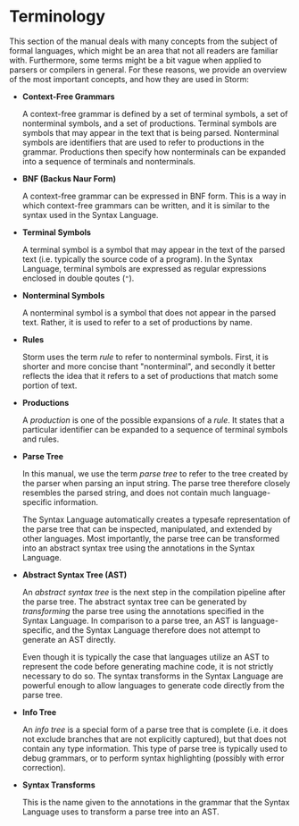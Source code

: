 Terminology
===========

This section of the manual deals with many concepts from the subject of formal languages, which
might be an area that not all readers are familiar with. Furthermore, some terms might be a bit
vague when applied to parsers or compilers in general. For these reasons, we provide an overview of
the most important concepts, and how they are used in Storm:

- **Context-Free Grammars**

  A context-free grammar is defined by a set of terminal symbols, a set of nonterminal symbols, and
  a set of productions. Terminal symbols are symbols that may appear in the text that is being
  parsed. Nonterminal symbols are identifiers that are used to refer to productions in the grammar.
  Productions then specify how nonterminals can be expanded into a sequence of terminals and
  nonterminals.

- **BNF (Backus Naur Form)**

  A context-free grammar can be expressed in BNF form. This is a way in which context-free grammars
  can be written, and it is similar to the syntax used in the Syntax Language.

- **Terminal Symbols**

  A terminal symbol is a symbol that may appear in the text of the parsed text (i.e. typically the
  source code of a program). In the Syntax Language, terminal symbols are expressed as regular
  expressions enclosed in double qoutes (`"`).

- **Nonterminal Symbols**

  A nonterminal symbol is a symbol that does not appear in the parsed text. Rather, it is used to
  refer to a set of productions by name.

- **Rules**

  Storm uses the term *rule* to refer to nonterminal symbols. First, it is shorter and more concise
  thant "nonterminal", and secondly it better reflects the idea that it refers to a set of
  productions that match some portion of text.

- **Productions**

  A *production* is one of the possible expansions of a *rule*. It states that a particular
  identifier can be expanded to a sequence of terminal symbols and rules.

- **Parse Tree**

  In this manual, we use the term *parse tree* to refer to the tree created by the parser when
  parsing an input string. The parse tree therefore closely resembles the parsed string, and does
  not contain much language-specific information.

  The Syntax Language automatically creates a typesafe representation of the parse tree that can be
  inspected, manipulated, and extended by other languages. Most importantly, the parse tree can be
  transformed into an abstract syntax tree using the annotations in the Syntax Language.

- **Abstract Syntax Tree (AST)**

  An *abstract syntax tree* is the next step in the compilation pipeline after the parse tree. The
  abstract syntax tree can be generated by *transforming* the parse tree using the annotations
  specified in the Syntax Language. In comparison to a parse tree, an AST is language-specific, and
  the Syntax Language therefore does not attempt to generate an AST directly.

  Even though it is typically the case that languages utilize an AST to represent the code before
  generating machine code, it is not strictly necessary to do so. The syntax transforms in the
  Syntax Language are powerful enough to allow languages to generate code directly from the parse
  tree.

- **Info Tree**

  An *info tree* is a special form of a parse tree that is complete (i.e. it does not exclude
  branches that are not explicitly captured), but that does not contain any type information. This
  type of parse tree is typically used to debug grammars, or to perform syntax highlighting
  (possibly with error correction).

- **Syntax Transforms**

  This is the name given to the annotations in the grammar that the Syntax Language uses to
  transform a parse tree into an AST.

